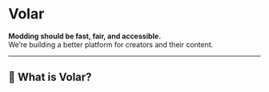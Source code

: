 # Volar

**Modding should be fast, fair, and accessible.**  
We’re building a better platform for creators and their content.

---

## 🎯 What is Volar?